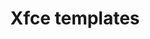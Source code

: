 ---
lang: en
layout: doc
permalink: /doc/templates/xfce/
redirect_from:
- /doc/xfce/
- /doc/templates/fedora-xfce/
- /en/doc/templates/xfce/
- /doc/Templates/Xfce/
- /wiki/Templates/Xfce/
redirect_to: https://qubes-doc-rst.readthedocs.io/en/latest/user/templates/xfce-templates.html
ref: 222
title: Xfce templates
---